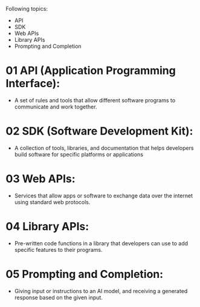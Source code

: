 Following topics:
- API  
- SDK  
- Web APIs  
- Library APIs  
- Prompting and Completion

# 01 API (Application Programming Interface):
 - A set of rules and tools that allow different software programs to communicate and work together.

# 02 SDK (Software Development Kit):
 - A collection of tools, libraries, and documentation that helps developers build software for specific platforms or applications

# 03 Web APIs:
 - Services that allow apps or software to exchange data over the internet using standard web protocols.

# 04 Library APIs:
 - Pre-written code functions in a library that developers can use to add specific features to their programs.

# 05 Prompting and Completion:
 - Giving input or instructions to an AI model, and receiving a generated response based on the given input.
